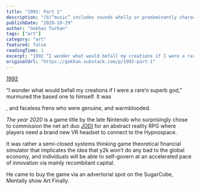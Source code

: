 ```yaml
---
title: "1992: Part 1"
description: "(b)“music” includes sounds wholly or predominantly characterised by the emission of a succession of repetitive beats."
publishDate: "2020-10-29"
author: "Gokhan Turhan"
tags: ["art"]
category: "art"
featured: false
readingTime: 1
excerpt: "1992 “I wonder what would befall my creations if I were a rare’n superb god,” murmured the based one to himself. It was a..."
originalUrl: "https://gokhan.substack.com/p/1992-part-1"
---
```


[1992](https://opensea.io/assets/0x8ed0086e9ab7d8dea522e58c03bda45c32c77f66/13)

“I wonder what would befall my creations if I were a rare’n superb god,” murmured the based one to himself. It was

<YouTubeEmbed url="https://youtube.com/watch?v=yib6V0WE0EI" />

, and faceless frens who were genuine, and warmblooded.

*The year 2020* is a game title by the late Nintendo who surprisingly chose to commission the net art duo [JODI](https://joid.org/archive/) for an abstract reality RPG where players need a brand new VR headset to connect to the Hypnospace.

It was rather a semi-closed systems thinking game theoretical financial simulator that implicates the idea that y2k won’t do any bad to the global economy, and individuals will be able to self-govern at an accelerated pace of innovation via mainly recombitant capital.

He came to buy the game via an advertorial spot on the SugarCube, Mentally show Art Finally.